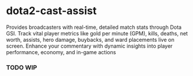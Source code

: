# dota2-cast-assist
Provides broadcasters with real-time, detailed match stats through Dota GSI. 
Track vital player metrics like gold per minute (GPM), kills, deaths, net worth, assists, hero damage, buybacks, and ward placements live on screen. Enhance your commentary with dynamic insights into player performance, economy, and in-game actions

### TODO WIP
